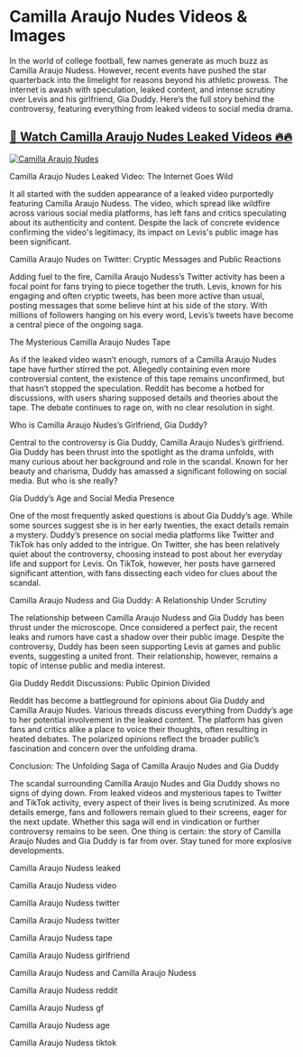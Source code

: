 ﻿
# Camilla Araujo Nudes Videos & Images  
  
In the world of college football, few names generate as much buzz as Camilla Araujo Nudess. However, recent events have pushed the star quarterback into the limelight for reasons beyond his athletic prowess. The internet is awash with speculation, leaked content, and intense scrutiny over Levis and his girlfriend, Gia Duddy. Here’s the full story behind the controversy, featuring everything from leaked videos to social media drama.  
  
  
## [🔗 Watch Camilla Araujo Nudes Leaked Videos 🔥🔥](https://hotvideos.systeme.io/watch-nudes)  
  
[![Camilla Araujo Nudes](https://i.imgur.com/dJHk4Zq.gif)](https://hotvideos.systeme.io/watch-nudes)  
  
  
Camilla Araujo Nudes Leaked Video: The Internet Goes Wild  
  
It all started with the sudden appearance of a leaked video purportedly featuring Camilla Araujo Nudess. The video, which spread like wildfire across various social media platforms, has left fans and critics speculating about its authenticity and content. Despite the lack of concrete evidence confirming the video's legitimacy, its impact on Levis's public image has been significant.  
  
Camilla Araujo Nudes on Twitter: Cryptic Messages and Public Reactions  
  
Adding fuel to the fire, Camilla Araujo Nudess’s Twitter activity has been a focal point for fans trying to piece together the truth. Levis, known for his engaging and often cryptic tweets, has been more active than usual, posting messages that some believe hint at his side of the story. With millions of followers hanging on his every word, Levis’s tweets have become a central piece of the ongoing saga.  
  
The Mysterious Camilla Araujo Nudes Tape  
  
As if the leaked video wasn’t enough, rumors of a Camilla Araujo Nudes tape have further stirred the pot. Allegedly containing even more controversial content, the existence of this tape remains unconfirmed, but that hasn’t stopped the speculation. Reddit has become a hotbed for discussions, with users sharing supposed details and theories about the tape. The debate continues to rage on, with no clear resolution in sight.  
  
Who is Camilla Araujo Nudes’s Girlfriend, Gia Duddy?  
  
Central to the controversy is Gia Duddy, Camilla Araujo Nudes’s girlfriend. Gia Duddy has been thrust into the spotlight as the drama unfolds, with many curious about her background and role in the scandal. Known for her beauty and charisma, Duddy has amassed a significant following on social media. But who is she really?  
  
Gia Duddy’s Age and Social Media Presence  
  
One of the most frequently asked questions is about Gia Duddy’s age. While some sources suggest she is in her early twenties, the exact details remain a mystery. Duddy’s presence on social media platforms like Twitter and TikTok has only added to the intrigue. On Twitter, she has been relatively quiet about the controversy, choosing instead to post about her everyday life and support for Levis. On TikTok, however, her posts have garnered significant attention, with fans dissecting each video for clues about the scandal.  
  
Camilla Araujo Nudess and Gia Duddy: A Relationship Under Scrutiny  
  
The relationship between Camilla Araujo Nudess and Gia Duddy has been thrust under the microscope. Once considered a perfect pair, the recent leaks and rumors have cast a shadow over their public image. Despite the controversy, Duddy has been seen supporting Levis at games and public events, suggesting a united front. Their relationship, however, remains a topic of intense public and media interest.  
  
Gia Duddy Reddit Discussions: Public Opinion Divided  
  
Reddit has become a battleground for opinions about Gia Duddy and Camilla Araujo Nudes. Various threads discuss everything from Duddy’s age to her potential involvement in the leaked content. The platform has given fans and critics alike a place to voice their thoughts, often resulting in heated debates. The polarized opinions reflect the broader public’s fascination and concern over the unfolding drama.  
  
Conclusion: The Unfolding Saga of Camilla Araujo Nudes and Gia Duddy  
  
The scandal surrounding Camilla Araujo Nudes and Gia Duddy shows no signs of dying down. From leaked videos and mysterious tapes to Twitter and TikTok activity, every aspect of their lives is being scrutinized. As more details emerge, fans and followers remain glued to their screens, eager for the next update. Whether this saga will end in vindication or further controversy remains to be seen. One thing is certain: the story of Camilla Araujo Nudes and Gia Duddy is far from over. Stay tuned for more explosive developments.  
  
  
Camilla Araujo Nudess leaked  
  
Camilla Araujo Nudess video  
  
Camilla Araujo Nudess twitter  
  
Camilla Araujo Nudess twitter  
  
Camilla Araujo Nudess tape  
  
Camilla Araujo Nudess girlfriend  
  
Camilla Araujo Nudess and Camilla Araujo Nudess  
  
Camilla Araujo Nudess reddit  
  
Camilla Araujo Nudess gf  
  
Camilla Araujo Nudess age  
  
Camilla Araujo Nudess tiktok
